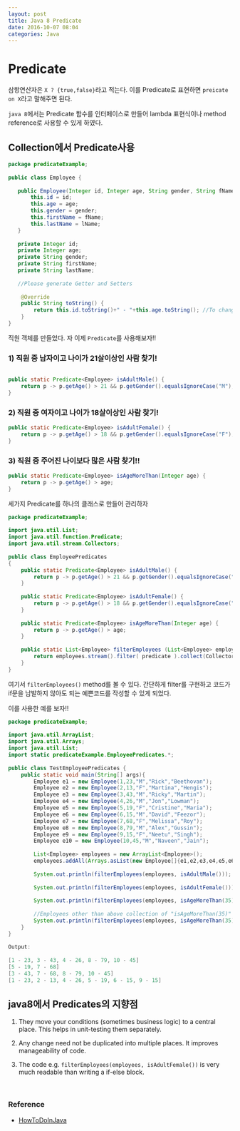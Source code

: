 ```yaml
---
layout: post
title: Java 8 Predicate
date: 2016-10-07 08:04
categories: Java
---
```


# Predicate

삼항연산자은 `X ? {true,false}`라고 적는다. 이를 Predicate로 표현하면 `preicate on X`라고 말해주면 된다. 

`java 8`에서는 Predicate 함수를 인터페이스로 만들어 lambda 표현식이나 method reference로 사용할 수 있게 하였다.

## Collection에서 Predicate사용


```java
package predicateExample;
 
public class Employee {
    
   public Employee(Integer id, Integer age, String gender, String fName, String lName){
       this.id = id;
       this.age = age;
       this.gender = gender;
       this.firstName = fName;
       this.lastName = lName;
   } 
     
   private Integer id;
   private Integer age;
   private String gender;
   private String firstName;
   private String lastName;
 
   //Please generate Getter and Setters
 
    @Override
    public String toString() {
        return this.id.toString()+" - "+this.age.toString(); //To change body of generated methods, choose Tools | Templates.
    }
}
```

직원 객체를 만들었다. 자 이제 `Predicate`를 사용해보자!!

### 1) 직원 중 남자이고 나이가 21살이상인 사람 찾기!


```java

public static Predicate<Employee> isAdultMale() {
    return p -> p.getAge() > 21 && p.getGender().equalsIgnoreCase("M");
}
```

### 2) 직원 중 여자이고 나이가 18살이상인 사람 찾기!


```java
public static Predicate<Employee> isAdultFemale() {
    return p -> p.getAge() > 18 && p.getGender().equalsIgnoreCase("F");
}
```


### 3) 직원 중 주어진 나이보다 많은 사람 찾기!!

```java
public static Predicate<Employee> isAgeMoreThan(Integer age) {
    return p -> p.getAge() > age;
}
```

세가지 Predicate를 하나의 클래스로 만들어 관리하자


```java
package predicateExample;
 
import java.util.List;
import java.util.function.Predicate;
import java.util.stream.Collectors;
 
public class EmployeePredicates 
{
    public static Predicate<Employee> isAdultMale() {
        return p -> p.getAge() > 21 && p.getGender().equalsIgnoreCase("M");
    }
     
    public static Predicate<Employee> isAdultFemale() {
        return p -> p.getAge() > 18 && p.getGender().equalsIgnoreCase("F");
    }
     
    public static Predicate<Employee> isAgeMoreThan(Integer age) {
        return p -> p.getAge() > age;
    }
     
    public static List<Employee> filterEmployees (List<Employee> employees, Predicate<Employee> predicate) {
        return employees.stream().filter( predicate ).collect(Collectors.<Employee>toList());
    }
}   
```

여기서 `filterEmployees()` method를 볼 수 있다. 간단하게 filter를 구현하고 코드가 if문을 남발하지 않아도 되는 예쁜코드를 작성할 수 있게 되었다.

이를 사용한 예를 보자!!

```java
package predicateExample;
 
import java.util.ArrayList;
import java.util.Arrays;
import java.util.List;
import static predicateExample.EmployeePredicates.*;
 
public class TestEmployeePredicates {
    public static void main(String[] args){
        Employee e1 = new Employee(1,23,"M","Rick","Beethovan");
        Employee e2 = new Employee(2,13,"F","Martina","Hengis");
        Employee e3 = new Employee(3,43,"M","Ricky","Martin");
        Employee e4 = new Employee(4,26,"M","Jon","Lowman");
        Employee e5 = new Employee(5,19,"F","Cristine","Maria");
        Employee e6 = new Employee(6,15,"M","David","Feezor");
        Employee e7 = new Employee(7,68,"F","Melissa","Roy");
        Employee e8 = new Employee(8,79,"M","Alex","Gussin");
        Employee e9 = new Employee(9,15,"F","Neetu","Singh");
        Employee e10 = new Employee(10,45,"M","Naveen","Jain");
         
        List<Employee> employees = new ArrayList<Employee>();
        employees.addAll(Arrays.asList(new Employee[]{e1,e2,e3,e4,e5,e6,e7,e8,e9,e10}));
                
        System.out.println(filterEmployees(employees, isAdultMale()));
         
        System.out.println(filterEmployees(employees, isAdultFemale()));
         
        System.out.println(filterEmployees(employees, isAgeMoreThan(35)));
         
        //Employees other than above collection of "isAgeMoreThan(35)" can be get using negate()
        System.out.println(filterEmployees(employees, isAgeMoreThan(35).negate()));
    }
}
 
Output:
 
[1 - 23, 3 - 43, 4 - 26, 8 - 79, 10 - 45]
[5 - 19, 7 - 68]
[3 - 43, 7 - 68, 8 - 79, 10 - 45]
[1 - 23, 2 - 13, 4 - 26, 5 - 19, 6 - 15, 9 - 15]
```

## java8에서 Predicates의 지향점

1. They move your conditions (sometimes business logic) to a central place. This helps in unit-testing them separately.

2. Any change need not be duplicated into multiple places. It improves manageability of code.

3. The code e.g. `filterEmployees(employees, isAdultFemale())` is very much readable than writing a if-else block.



<br/>

### Reference
* [HowToDoInJava](http://howtodoinjava.com/java-8/how-to-use-predicate-in-java-8/)

